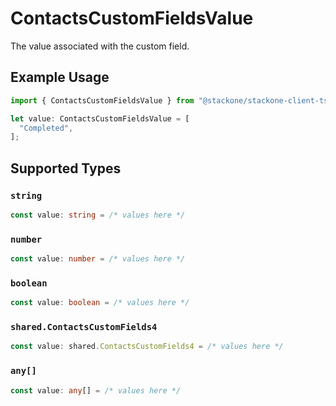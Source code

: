 # ContactsCustomFieldsValue

The value associated with the custom field.

## Example Usage

```typescript
import { ContactsCustomFieldsValue } from "@stackone/stackone-client-ts/sdk/models/shared";

let value: ContactsCustomFieldsValue = [
  "Completed",
];
```

## Supported Types

### `string`

```typescript
const value: string = /* values here */
```

### `number`

```typescript
const value: number = /* values here */
```

### `boolean`

```typescript
const value: boolean = /* values here */
```

### `shared.ContactsCustomFields4`

```typescript
const value: shared.ContactsCustomFields4 = /* values here */
```

### `any[]`

```typescript
const value: any[] = /* values here */
```

